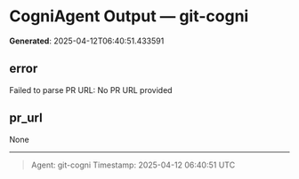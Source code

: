 # CogniAgent Output — git-cogni

**Generated**: 2025-04-12T06:40:51.433591

## error
Failed to parse PR URL: No PR URL provided

## pr_url
None

---
> Agent: git-cogni
> Timestamp: 2025-04-12 06:40:51 UTC